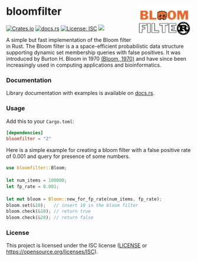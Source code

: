 # bloomfilter <img src="img/logo.png" align="right" width="150" />
[![Crates.io](https://img.shields.io/crates/v/bloomfilter.svg)](https://crates.io/crates/bloomfilter)
[![docs.rs](https://docs.rs/bloomfilter/badge.svg)](https://docs.rs/bloomfilter)
[![License: ISC](https://img.shields.io/badge/License-ISC-blue.svg)](https://github.com/jedisct1/rust-bloom-filter/blob/master/LICENSE)
<a href="https://codecov.io/gh/jedisct1/rust-bloom-filter">
    <img src="https://codecov.io/gh/jedisct1/rust-bloom-filter/branch/main/graph/badge.svg">
</a>
 

A simple but fast implementation of the Bloom filter in Rust. The Bloom filter is a a space-efficient probabilistic data structure supporting dynamic set membership queries with false positives. It was introduced by Burton H. Bloom in 1970 [(Bloom, 1970)](https://dl.acm.org/doi/10.1145/362686.362692) and have since been increasingly used in computing applications and bioinformatics.

### Documentation

Library documentation with examples is available on [docs.rs](https://docs.rs/bloomfilter).


### Usage

Add this to your `Cargo.toml`:

```toml
[dependencies]
bloomfilter = "2"
```

Here is a simple example for creating a bloom filter with a false positive rate of 0.001 and query for presence of some numbers.

```rust
use bloomfilter::Bloom;

let num_items = 100000;
let fp_rate = 0.001;

let mut bloom = Bloom::new_for_fp_rate(num_items, fp_rate);
bloom.set(&10);   // insert 10 in the bloom filter
bloom.check(&10); // return true
bloom.check(&20); // return false
```

### License
This project is licensed under the ISC license ([LICENSE](https://github.com/jedisct1/rust-bloom-filter/blob/master/LICENSE) or https://opensource.org/licenses/ISC).
